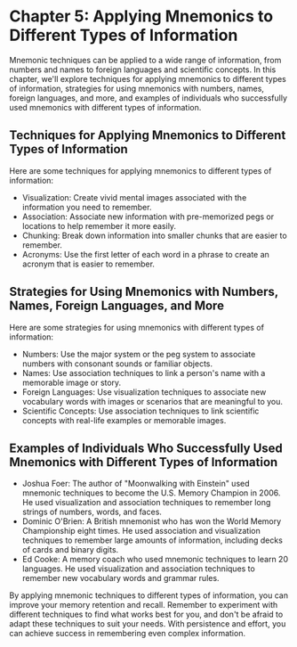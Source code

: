 Chapter 5: Applying Mnemonics to Different Types of Information
===============================================================

Mnemonic techniques can be applied to a wide range of information, from numbers and names to foreign languages and scientific concepts. In this chapter, we'll explore techniques for applying mnemonics to different types of information, strategies for using mnemonics with numbers, names, foreign languages, and more, and examples of individuals who successfully used mnemonics with different types of information.

Techniques for Applying Mnemonics to Different Types of Information
-------------------------------------------------------------------

Here are some techniques for applying mnemonics to different types of information:

* Visualization: Create vivid mental images associated with the information you need to remember.
* Association: Associate new information with pre-memorized pegs or locations to help remember it more easily.
* Chunking: Break down information into smaller chunks that are easier to remember.
* Acronyms: Use the first letter of each word in a phrase to create an acronym that is easier to remember.

Strategies for Using Mnemonics with Numbers, Names, Foreign Languages, and More
-------------------------------------------------------------------------------

Here are some strategies for using mnemonics with different types of information:

* Numbers: Use the major system or the peg system to associate numbers with consonant sounds or familiar objects.
* Names: Use association techniques to link a person's name with a memorable image or story.
* Foreign Languages: Use visualization techniques to associate new vocabulary words with images or scenarios that are meaningful to you.
* Scientific Concepts: Use association techniques to link scientific concepts with real-life examples or memorable images.

Examples of Individuals Who Successfully Used Mnemonics with Different Types of Information
-------------------------------------------------------------------------------------------

* Joshua Foer: The author of "Moonwalking with Einstein" used mnemonic techniques to become the U.S. Memory Champion in 2006. He used visualization and association techniques to remember long strings of numbers, words, and faces.
* Dominic O'Brien: A British mnemonist who has won the World Memory Championship eight times. He used association and visualization techniques to remember large amounts of information, including decks of cards and binary digits.
* Ed Cooke: A memory coach who used mnemonic techniques to learn 20 languages. He used visualization and association techniques to remember new vocabulary words and grammar rules.

By applying mnemonic techniques to different types of information, you can improve your memory retention and recall. Remember to experiment with different techniques to find what works best for you, and don't be afraid to adapt these techniques to suit your needs. With persistence and effort, you can achieve success in remembering even complex information.
